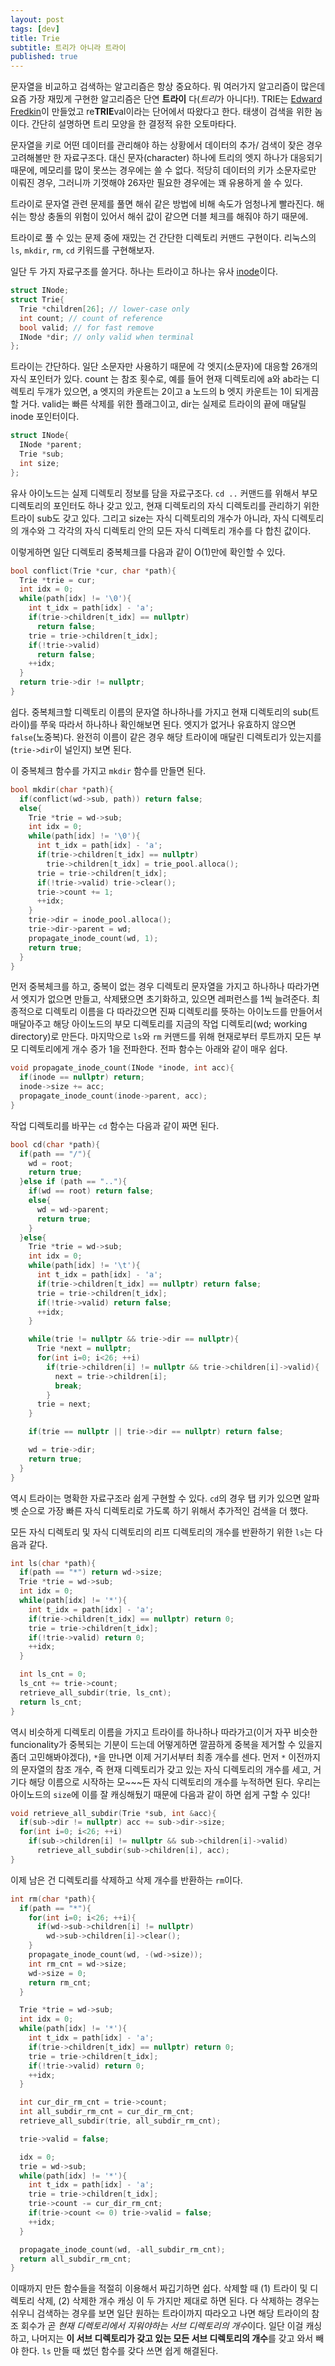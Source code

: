 ```yaml
---
layout: post
tags: [dev]
title: Trie
subtitle: 트리가 아니라 트라이
published: true
---
```


 문자열을 비교하고 검색하는 알고리즘은 항상 중요하다. 뭐 여러가지
 알고리즘이 많은데 요즘 가장 재밌게 구현한 알고리즘은 단연 **트라이**
 다(*트리*가 아니다!). TRIE는 [Edward
 Fredkin](https://en.wikipedia.org/wiki/Edward_Fredkin)이 만들었고
 re**TRIE**val이라는 단어에서 따왔다고 한다. 태생이 검색을 위한
 놈이다. 간단히 설명하면 트리 모양을 한 결정적 유한 오토마타다.

 문자열을 키로 어떤 데이터를 관리해야 하는 상황에서 데이터의 추가/
 검색이 잦은 경우 고려해볼만 한 자료구조다. 대신 문자(character)
 하나에 트리의 엣지 하나가 대응되기 때문에, 메모리를 많이 못쓰는
 경우에는 쓸 수 없다. 적당히 데이터의 키가 소문자로만 이뤄진 경우,
 그러니까 기껏해야 26자만 필요한 경우에는 꽤 유용하게 쓸 수 있다.

 트라이로 문자열 관련 문제를 풀면 해쉬 같은 방법에 비해 속도가
 엄청나게 빨라진다. 해쉬는 항상 충돌의 위험이 있어서 해쉬 값이 같으면
 더블 체크를 해줘야 하기 때문에.

 트라이로 풀 수 있는 문제 중에 재밌는 건 간단한 디렉토리 커맨드
 구현이다. 리눅스의 `ls`, `mkdir`, `rm`, `cd` 키워드를 구현해보자.

 일단 두 가지 자료구조를 쓸거다. 하나는 트라이고 하나는 유사
 [inode](https://en.wikipedia.org/wiki/Inode)이다.

```c++
struct INode;
struct Trie{
  Trie *children[26]; // lower-case only
  int count; // count of reference
  bool valid; // for fast remove
  INode *dir; // only valid when terminal
};
```

 트라이는 간단하다. 일단 소문자만 사용하기 때문에 각 엣지(소문자)에
 대응할 26개의 자식 포인터가 있다. count 는 참조 횟수로, 예를 들어
 현재 디렉토리에 a와 ab라는 디렉토리 두개가 있으면, a 엣지의 카운트는
 2이고 a 노드의 b 엣지 카운트는 1이 되게끔 할 거다. valid는 빠른
 삭제를 위한 플래그이고, dir는 실제로 트라이의 끝에 매달릴 inode
 포인터이다.

```c++
struct INode{
  INode *parent;
  Trie *sub;
  int size;
};
```

 유사 아이노드는 실제 디렉토리 정보를 담을 자료구조다. `cd ..`
 커맨드를 위해서 부모 디렉토리의 포인터도 하나 갖고 있고, 현재
 디렉토리의 자식 디렉토리를 관리하기 위한 트라이 sub도 갖고
 있다. 그리고 size는 자식 디렉토리의 개수가 아니라, 자식 디렉토리의
 개수와 그 각각의 자식 디렉토리 안의 모든 자식 디렉토리 개수를 다 합친
 값이다.


 이렇게하면 일단 디렉토리 중복체크를 다음과 같이 O(1)만에 확인할 수
 있다.

```c++
bool conflict(Trie *cur, char *path){
  Trie *trie = cur;
  int idx = 0;
  while(path[idx] != '\0'){
    int t_idx = path[idx] - 'a';
	if(trie->children[t_idx] == nullptr)
	  return false;
	trie = trie->children[t_idx];
	if(!trie->valid)
	  return false;
	++idx;
  }
  return trie->dir != nullptr;
}
```

 쉽다. 중복체크할 디렉토리 이름의 문자열 하나하나를 가지고 현재
 디렉토리의 sub(트라이)를 쭈욱 따라서 하나하나 확인해보면 된다. 엣지가
 없거나 유효하지 않으면 `false`(노중복)다. 완전히 이름이 같은 경우
 해당 트라이에 매달린 디렉토리가 있는지를(`trie->dir`이 널인지) 보면
 된다.

 이 중복체크 함수를 가지고 `mkdir` 함수를 만들면 된다.

```c++
bool mkdir(char *path){
  if(conflict(wd->sub, path)) return false;
  else{
    Trie *trie = wd->sub;
	int idx = 0;
	while(path[idx] != '\0'){
	  int t_idx = path[idx] - 'a';
	  if(trie->children[t_idx] == nullptr)
	    trie->children[t_idx] = trie_pool.alloca();
	  trie = trie->children[t_idx];
	  if(!trie->valid) trie->clear();
	  trie->count += 1;
	  ++idx;
	}
	trie->dir = inode_pool.alloca();
	trie->dir->parent = wd;
	propagate_inode_count(wd, 1);
	return true;
  }
}
```

 먼저 중복체크를 하고, 중복이 없는 경우 디렉토리 문자열을 가지고
 하나하나 따라가면서 엣지가 없으면 만들고, 삭제됐으면 초기화하고,
 있으면 레퍼런스를 1씩 늘려준다. 최종적으로 디렉토리 이름을 다
 따라갔으면 진짜 디렉토리를 뜻하는 아이노드를 만들어서 매달아주고 해당
 아이노드의 부모 디렉토리를 지금의 작업 디렉토리(wd; working
 directory)로 만든다. 마지막으로 `ls`와 `rm` 커맨드를 위해 현재로부터
 루트까지 모든 부모 디렉토리에게 개수 증가 1을 전파한다. 전파 함수는
 아래와 같이 매우 쉽다.

```c++
void propagate_inode_count(INode *inode, int acc){
  if(inode == nullptr) return;
  inode->size += acc;
  propagate_inode_count(inode->parent, acc);
}
```

 작업 디렉토리를 바꾸는 `cd` 함수는 다음과 같이 짜면 된다.

```c++
bool cd(char *path){
  if(path == "/"){
    wd = root;
	return true;
  }else if (path == ".."){
    if(wd == root) return false;
	else{
	  wd = wd->parent;
	  return true;
	}
  }else{
    Trie *trie = wd->sub;
	int idx = 0;
	while(path[idx] != '\t'){
	  int t_idx = path[idx] - 'a';
	  if(trie->children[t_idx] == nullptr) return false;
	  trie = trie->children[t_idx];
	  if(!trie->valid) return false;
	  ++idx;
	}

	while(trie != nullptr && trie->dir == nullptr){
	  Trie *next = nullptr;
	  for(int i=0; i<26; ++i)
	    if(trie->children[i] != nullptr && trie->children[i]->valid){
		  next = trie->children[i];
		  break;
		}
	  trie = next;
	}

	if(trie == nullptr || trie->dir == nullptr) return false;

    wd = trie->dir;
	return true;
  }
}
```

 역시 트라이는 명확한 자료구조라 쉽게 구현할 수 있다. `cd`의 경우 탭
 키가 있으면 알파벳 순으로 가장 빠른 자식 디렉토리로 가도록 하기
 위해서 추가적인 검색을 더 했다.

 모든 자식 디렉토리 및 자식 디렉토리의 리프 디렉토리의 개수를 반환하기
 위한 `ls`는 다음과 같다.

```c++
int ls(char *path){
  if(path == "*") return wd->size;
  Trie *trie = wd->sub;
  int idx = 0;
  while(path[idx] != '*'){
    int t_idx = path[idx] - 'a';
	if(trie->children[t_idx] == nullptr) return 0;
	trie = trie->children[t_idx];
	if(!trie->valid) return 0;
	++idx;
  }

  int ls_cnt = 0;
  ls_cnt += trie->count;
  retrieve_all_subdir(trie, ls_cnt);
  return ls_cnt;
}
```

 역시 비슷하게 디렉토리 이름을 가지고 트라이를 하나하나 따라가고(이거
 자꾸 비슷한 funcionality가 중복되는 기분이 드는데 어떻게하면 깔끔하게
 중복을 제거할 수 있을지 좀더 고민해봐야겠다), `*`을 만나면 이제
 거기서부터 최종 개수를 센다. 먼저 `*` 이전까지의 문자열의 참조 개수,
 즉 현재 디렉토리가 갖고 있는 자식 디렉토리의 개수를 세고, 거기다 해당
 이름으로 시작하는 모~~~든 자식 디렉토리의 개수를 누적하면
 된다. 우리는 아이노드의 `size`에 이를 잘 캐싱해뒀기 때문에 다음과
 같이 하면 쉽게 구할 수 있다!


```c++
void retrieve_all_subdir(Trie *sub, int &acc){
  if(sub->dir != nullptr) acc += sub->dir->size;
  for(int i=0; i<26; ++i)
    if(sub->children[i] != nullptr && sub->children[i]->valid)
	  retrieve_all_subdir(sub->children[i], acc);
}
```


 이제 남은 건 디렉토리를 삭제하고 삭제 개수를 반환하는 `rm`이다.

```c++
int rm(char *path){
  if(path == "*"){
    for(int i=0; i<26; ++i){
	  if(wd->sub->children[i] != nullptr)
	    wd->sub->children[i]->clear();
	}
	propagate_inode_count(wd, -(wd->size));
	int rm_cnt = wd->size;
	wd->size = 0;
	return rm_cnt;
  }

  Trie *trie = wd->sub;
  int idx = 0;
  while(path[idx] != '*'){
    int t_idx = path[idx] - 'a';
	if(trie->children[t_idx] == nullptr) return 0;
	trie = trie->children[t_idx];
	if(!trie->valid) return 0;
	++idx;
  }

  int cur_dir_rm_cnt = trie->count;
  int all_subdir_rm_cnt = cur_dir_rm_cnt;
  retrieve_all_subdir(trie, all_subdir_rm_cnt);

  trie->valid = false;

  idx = 0;
  trie = wd->sub;
  while(path[idx] != '*'){
    int t_idx = path[idx] - 'a';
	trie = trie->children[t_idx];
	trie->count -= cur_dir_rm_cnt;
	if(trie->count <= 0) trie->valid = false;
	++idx;
  }

  propagate_inode_count(wd, -all_subdir_rm_cnt);
  return all_subdir_rm_cnt;
}
```

 이때까지 만든 함수들을 적절히 이용해서 짜깁기하면 쉽다. 삭제할 때 (1)
 트라이 및 디렉토리 삭제, (2) 삭제한 개수 캐싱 이 두 가지만 제대로
 하면 된다. 다 삭제하는 경우는 쉬우니 검색하는 경우를 보면 일단 원하는
 트라이까지 따라오고 나면 해당 트라이의 참조 회수가 곧 *현재
 디렉토리에서 지워야하는 서브 디렉토리의 개수*이다. 일단 이걸
 캐싱하고, 나머지는 **이 서브 디렉토리가 갖고 있는 모든 서브
 디렉토리의 개수**를 갖고 와서 빼야 한다. `ls` 만들 때 썼던 함수를
 갖다 쓰면 쉽게 해결된다.

